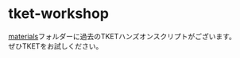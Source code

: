 # tket-workshop

[materials](https://github.com/quantinuum-jp/tket-workshop/tree/main/materials)フォルダーに過去のTKETハンズオンスクリプトがございます。  
ぜひTKETをお試しください。

